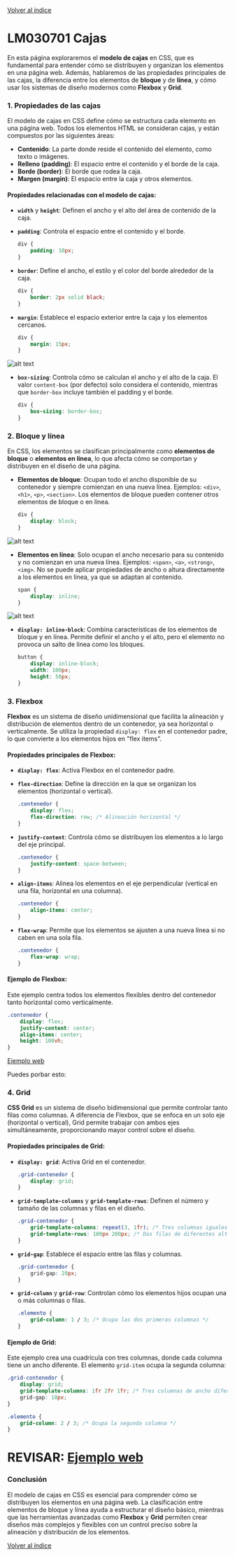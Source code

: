 [Volver al índice](./03.md)

# LM030701 Cajas

En esta página exploraremos el **modelo de cajas** en CSS, que es fundamental para entender cómo se distribuyen y organizan los elementos en una página web. Además, hablaremos de las propiedades principales de las cajas, la diferencia entre los elementos de **bloque** y de **línea**, y cómo usar los sistemas de diseño modernos como **Flexbox** y **Grid**.

### 1. Propiedades de las cajas

El modelo de cajas en CSS define cómo se estructura cada elemento en una página web. Todos los elementos HTML se consideran cajas, y están compuestos por las siguientes áreas:

- **Contenido**: La parte donde reside el contenido del elemento, como texto o imágenes.
- **Relleno (padding)**: El espacio entre el contenido y el borde de la caja.
- **Borde (border)**: El borde que rodea la caja.
- **Margen (margin)**: El espacio entre la caja y otros elementos.

#### Propiedades relacionadas con el modelo de cajas:

- **`width`** y **`height`**: Definen el ancho y el alto del área de contenido de la caja.
- **`padding`**: Controla el espacio entre el contenido y el borde.
  
  ```css
  div {
      padding: 10px;
  }
  ```

- **`border`**: Define el ancho, el estilo y el color del borde alrededor de la caja.
  
  ```css
  div {
      border: 2px solid black;
  }
  ```

- **`margin`**: Establece el espacio exterior entre la caja y los elementos cercanos.

  ```css
  div {
      margin: 15px;
  }
  ```
 ![alt text](image.png)

- **`box-sizing`**: Controla cómo se calculan el ancho y el alto de la caja. El valor `content-box` (por defecto) solo considera el contenido, mientras que `border-box` incluye también el padding y el borde.

  ```css
  div {
      box-sizing: border-box;
  }
  ```

### 2. Bloque y línea

En CSS, los elementos se clasifican principalmente como **elementos de bloque** o **elementos en línea**, lo que afecta cómo se comportan y distribuyen en el diseño de una página.

- **Elementos de bloque**: Ocupan todo el ancho disponible de su contenedor y siempre comienzan en una nueva línea. Ejemplos: `<div>`, `<h1>`, `<p>`, `<section>`. Los elementos de bloque pueden contener otros elementos de bloque o en línea.
  
  ```css
  div {
      display: block;
  }
  ```
![alt text](image-1.png)
- **Elementos en línea**: Solo ocupan el ancho necesario para su contenido y no comienzan en una nueva línea. Ejemplos: `<span>`, `<a>`, `<strong>`, `<img>`. No se puede aplicar propiedades de ancho o altura directamente a los elementos en línea, ya que se adaptan al contenido.
  
  ```css
  span {
      display: inline;
  }
  ```
![alt text](image-2.png)
- **`display: inline-block`**: Combina características de los elementos de bloque y en línea. Permite definir el ancho y el alto, pero el elemento no provoca un salto de línea como los bloques.
  
  ```css
  button {
      display: inline-block;
      width: 100px;
      height: 50px;
  }
  ```

### 3. Flexbox 

**Flexbox** es un sistema de diseño unidimensional que facilita la alineación y distribución de elementos dentro de un contenedor, ya sea horizontal o verticalmente. Se utiliza la propiedad `display: flex` en el contenedor padre, lo que convierte a los elementos hijos en "flex items".

#### Propiedades principales de Flexbox:

- **`display: flex`**: Activa Flexbox en el contenedor padre.
- **`flex-direction`**: Define la dirección en la que se organizan los elementos (horizontal o vertical).
  
  ```css
  .contenedor {
      display: flex;
      flex-direction: row; /* Alineación horizontal */
  }
  ```

- **`justify-content`**: Controla cómo se distribuyen los elementos a lo largo del eje principal.
  
  ```css
  .contenedor {
      justify-content: space-between;
  }
  ```

- **`align-items`**: Alinea los elementos en el eje perpendicular (vertical en una fila, horizontal en una columna).
  
  ```css
  .contenedor {
      align-items: center;
  }
  ```

- **`flex-wrap`**: Permite que los elementos se ajusten a una nueva línea si no caben en una sola fila.
  
  ```css
  .contenedor {
      flex-wrap: wrap;
  }
  ```

#### Ejemplo de Flexbox:

Este ejemplo centra todos los elementos flexibles dentro del contenedor tanto horizontal como verticalmente.

```css
.contenedor {
    display: flex;
    justify-content: center;
    align-items: center;
    height: 100vh;
}
```



[Ejemplo web](./flexbox_grid/index_flexbox.html)

Puedes porbar esto:

<!-- Prueba 1, añadir más items dentro del contenedor -->
<!-- P2, copiar el contenedor debajo -->
<!-- P3, modificar el css para que el body no sea flexbox -->
 

### 4. Grid

**CSS Grid** es un sistema de diseño bidimensional que permite controlar tanto filas como columnas. A diferencia de Flexbox, que se enfoca en un solo eje (horizontal o vertical), Grid permite trabajar con ambos ejes simultáneamente, proporcionando mayor control sobre el diseño.

#### Propiedades principales de Grid:

- **`display: grid`**: Activa Grid en el contenedor.
  
  ```css
  .grid-contenedor {
      display: grid;
  }
  ```

- **`grid-template-columns`** y **`grid-template-rows`**: Definen el número y tamaño de las columnas y filas en el diseño.
  
  ```css
  .grid-contenedor {
      grid-template-columns: repeat(3, 1fr); /* Tres columnas iguales */
      grid-template-rows: 100px 200px; /* Dos filas de diferentes alturas */
  }
  ```

- **`grid-gap`**: Establece el espacio entre las filas y columnas.
  
  ```css
  .grid-contenedor {
      grid-gap: 20px;
  }
  ```

- **`grid-column`** y **`grid-row`**: Controlan cómo los elementos hijos ocupan una o más columnas o filas.
  
  ```css
  .elemento {
      grid-column: 1 / 3; /* Ocupa las dos primeras columnas */
  }
  ```

#### Ejemplo de Grid:

Este ejemplo crea una cuadrícula con tres columnas, donde cada columna tiene un ancho diferente. El elemento `grid-item` ocupa la segunda columna: 

```css
.grid-contenedor {
    display: grid;
    grid-template-columns: 1fr 2fr 1fr; /* Tres columnas de ancho diferente */
    grid-gap: 10px;
}

.elemento {
    grid-column: 2 / 3; /* Ocupa la segunda columna */
}
```
# REVISAR:  [Ejemplo web](./flexbox_grid/index_grid.html)


### Conclusión

El modelo de cajas en CSS es esencial para comprender cómo se distribuyen los elementos en una página web. La clasificación entre elementos de bloque y línea ayuda a estructurar el diseño básico, mientras que las herramientas avanzadas como **Flexbox** y **Grid** permiten crear diseños más complejos y flexibles con un control preciso sobre la alineación y distribución de los elementos.

[Volver al índice](./03.md)